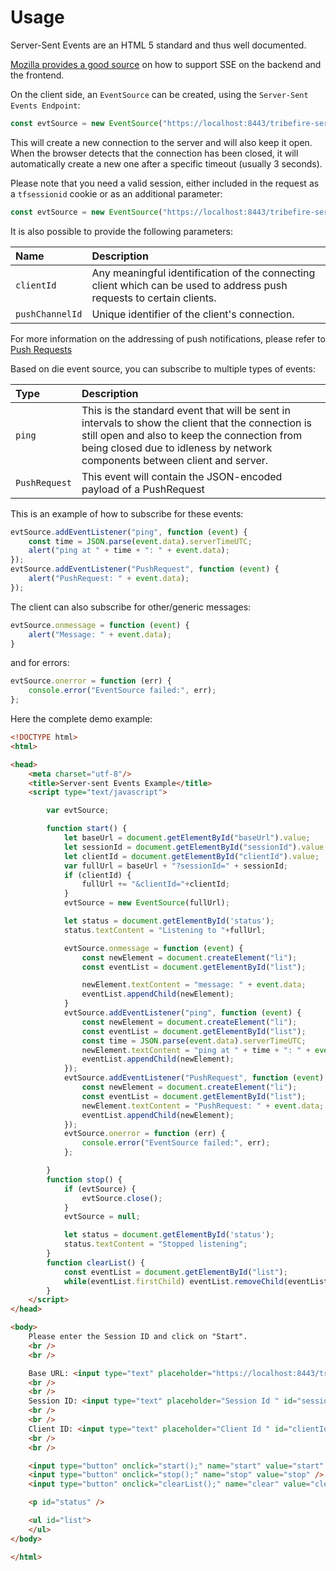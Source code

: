 # Usage

Server-Sent Events are an HTML 5 standard and thus well documented. 

[Mozilla provides a good source](https://developer.mozilla.org/en-US/docs/Web/API/Server-sent_events/Using_server-sent_events) on how to support SSE on the backend and the frontend.


On the client side, an `EventSource` can be created, using the `Server-Sent Events Endpoint`:


```javascript
const evtSource = new EventSource("https://localhost:8443/tribefire-services/component/sse");
```

This will create a new connection to the server and will also keep it open. When the browser detects that the connection has been closed, it will automatically create a new one after a specific timeout (usually 3 seconds).

Please note that you need a valid session, either included in the request as a `tfsessionid` cookie or as an additional parameter:

```javascript
const evtSource = new EventSource("https://localhost:8443/tribefire-services/component/sse?sessionId=....");
```

It is also possible to provide the following parameters:

| Name         | Description       |
| :------------- | :----      |
| `clientId`          | Any meaningful identification of the connecting client which can be used to address push requests to certain clients.  |
| `pushChannelId`   | Unique identifier of the client's connection. |


For more information on the addressing of push notifications, please refer to [Push Requests](asset://tribefire.cortex.documentation:concepts-doc/features/push_requests.md)

Based on die event source, you can subscribe to multiple types of events:

| Type         | Description       |
| :------------- | :----      |
| `ping`          | This is the standard event that will be sent in intervals to show the client that the connection is still open and also to keep the connection from being closed due to idleness by network components between client and server. |
| `PushRequest`   | This event will contain the JSON-encoded payload of a PushRequest |


This is an example of how to subscribe for these events:

```javascript
evtSource.addEventListener("ping", function (event) {
	const time = JSON.parse(event.data).serverTimeUTC;
	alert("ping at " + time + ": " + event.data);
});
evtSource.addEventListener("PushRequest", function (event) {
	alert("PushRequest: " + event.data);
});
```

The client can also subscribe for other/generic messages:

```javascript
evtSource.onmessage = function (event) {
	alert("Message: " + event.data);
}
```

and for errors:

```javascript
evtSource.onerror = function (err) {
	console.error("EventSource failed:", err);
};
```

Here the complete demo example:

```html
<!DOCTYPE html>
<html>

<head>
    <meta charset="utf-8"/>
    <title>Server-sent Events Example</title>
    <script type="text/javascript">

        var evtSource;

        function start() {
            let baseUrl = document.getElementById("baseUrl").value;
            let sessionId = document.getElementById("sessionId").value;
            let clientId = document.getElementById("clientId").value;
            var fullUrl = baseUrl + "?sessionId=" + sessionId;
            if (clientId) {
                fullUrl += "&clientId="+clientId;
            }
            evtSource = new EventSource(fullUrl);

            let status = document.getElementById('status');
            status.textContent = "Listening to "+fullUrl;

            evtSource.onmessage = function (event) {
                const newElement = document.createElement("li");
                const eventList = document.getElementById("list");

                newElement.textContent = "message: " + event.data;
                eventList.appendChild(newElement);
            }
            evtSource.addEventListener("ping", function (event) {
                const newElement = document.createElement("li");
                const eventList = document.getElementById("list");
                const time = JSON.parse(event.data).serverTimeUTC;
                newElement.textContent = "ping at " + time + ": " + event.data;
                eventList.appendChild(newElement);
            });
            evtSource.addEventListener("PushRequest", function (event) {
                const newElement = document.createElement("li");
                const eventList = document.getElementById("list");
                newElement.textContent = "PushRequest: " + event.data;
                eventList.appendChild(newElement);
            });
            evtSource.onerror = function (err) {
                console.error("EventSource failed:", err);
            };

        }
        function stop() {
            if (evtSource) {
                evtSource.close();
            }
            evtSource = null;

            let status = document.getElementById('status');
            status.textContent = "Stopped listening";
        }
        function clearList() {
            const eventList = document.getElementById("list");
            while(eventList.firstChild) eventList.removeChild(eventList.firstChild);
        }
    </script>
</head>

<body>
    Please enter the Session ID and click on "Start".
    <br />
    <br />

    Base URL: <input type="text" placeholder="https://localhost:8443/tribefire-services/component/sse" id="baseUrl" value="https://localhost:8443/tribefire-services/component/sse" size="70"/>
    <br />
    <br />
    Session ID: <input type="text" placeholder="Session Id " id="sessionId" size="50"/>
    <br />
    <br />
    Client ID: <input type="text" placeholder="Client Id " id="clientId" size="50"/>
    <br />
    <br />

    <input type="button" onclick="start();" name="start" value="start" />
    <input type="button" onclick="stop();" name="stop" value="stop" />
    <input type="button" onclick="clearList();" name="clear" value="clear" />

    <p id="status" />

    <ul id="list">
    </ul>
</body>

</html>
```
